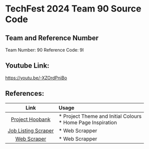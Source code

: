 # TechFest 2024 Team 90 Source Code

 ## Team and Reference Number

 Team Number: 90
 Reference Code: 9I


 ## Youtube Link:
https://youtu.be/-XZOrdPniBo

  ## References:


|         Link                |             Usage                                           | 
| :----------------------------: |  :---------------------------------------| 
|     [Project Hoobank](https://github.com/adrianhajdin/project_hoobank)        | * Project Theme and Initial Colours <br/> * Home Page Inspiration |
|     [Job Listing Scraper](https://ai.plainenglish.io/scraping-linkedin-job-postings-with-python-and-selenium-by-chatgpt-7edd8450ebce)        | * Web Scrapper |
|     [Web Scraper](https://www.kaggle.com/code/azraimohamad/jobstreet-job-scraping/notebook#Word-Cloud)        | * Web Scrapper |



